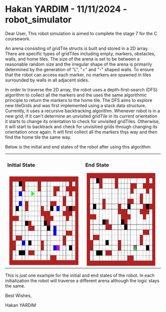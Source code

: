 # Hakan YARDIM - 11/11/2024 - robot_simulator

Dear User,
This robot simulation is aimed to complete the stage 7 for the C coursework. 

An arena consisting of gridTile structs is built and stored in a 2D array. There are specific types of gridTiles including empty, markers, obstacles, walls, and home tiles. The size of the arena is set to be between a reasonable random size and the irregular shape of the arena is primarily determined by the generation of "L", "+" and "-" shaped walls. To ensure that the robot can access each marker, no markers are spawned in tiles surrounded by walls in all adjacent sides. 

In order to traverse the 2D array, the robot uses a depth-first-search (DFS) algorithm to collect all the markers and the uses the same algorithmic principle to return the markers to the home tile. The DFS aims to explore new tileGrids and was first implemented using a stack data structure. Currently, it uses a recursive backtracking algorithm. Whenever robot is in a new grid, if it can't determine an unvisited gridTile in its current orientation it starts to change its orientation to check for unvisited gridTiles. Otherwise, it will start to backtrack and check for unvisitied grids through changing its orientation once again. It will first collect all the markers thşs way and then find the home tile the same way. 

Below is the initial and end states of the robot after using this algorithm:

<table>
  <tr>
    <td>
      <h3>Initial State</h3>
      <img src="./Initial_State.png" alt="Initial State" width="400" height="300">
    </td>
    <td>
      <h3>End State</h3>
      <img src="./End_State.png" alt="End State" width="400" height="300">
    </td>
  </tr>
</table>

This is just one example for the initial and end states of the robot. In each initialization the robot will traverse a different arena although the logic stays the same.

Best Wishes,

Hakan YARDIM
